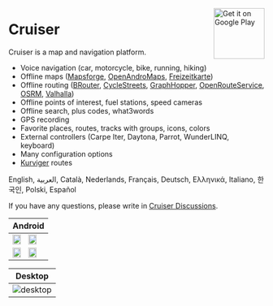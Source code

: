 <a href='https://play.google.com/store/apps/details?id=gr.talent.cruiser'><img alt='Get it on Google Play' src='https://play.google.com/intl/en_us/badges/static/images/badges/en_badge_web_generic.png' height='100' align='right'/></a>

# Cruiser

Cruiser is a map and navigation platform.

- Voice navigation (car, motorcycle, bike, running, hiking)
- Offline maps ([Mapsforge](https://download.mapsforge.org/), [OpenAndroMaps](https://www.openandromaps.org/en/), [Freizeitkarte](https://www.freizeitkarte-osm.de/android/en/index.html))
- Offline routing ([BRouter](https://brouter.de/), [CycleStreets](https://www.cyclestreets.net/), [GraphHopper](https://www.graphhopper.com/), [OpenRouteService](https://openrouteservice.org/), [OSRM](https://project-osrm.org/), [Valhalla](https://valhalla.openstreetmap.de/))
- Offline points of interest, fuel stations, speed cameras
- Offline search, plus codes, what3words
- GPS recording
- Favorite places, routes, tracks with groups, icons, colors
- External controllers (Carpe Iter, Daytona, Parrot, WunderLINQ, keyboard)
- Many configuration options
- [Kurviger](https://kurviger.de/en) routes

English, العربية, Català, Nederlands, Français, Deutsch, Ελληνικά, Italiano, 한국인, Polski, Español

If you have any questions, please write in [Cruiser Discussions](https://github.com/devemux86/cruiser/discussions).

|Android|
|-------|
|<img src="https://github.com/devemux86/cruiser/assets/3484020/9718940e-a823-4869-9c92-64498495574d" width="50%"/><img src="https://github.com/devemux86/cruiser/assets/3484020/881310dd-30ff-44af-afe5-cf7ec124c966" width="50%"/>|
|<img src="https://github.com/devemux86/cruiser/assets/3484020/c341cb60-90df-4547-963e-ce355bfb0844" width="50%"/><img src="https://github.com/devemux86/cruiser/assets/3484020/4d516562-e6c3-4286-bacf-8e161b13209c" width="50%"/>|

|Desktop|
|-------|
|![desktop](https://user-images.githubusercontent.com/3484020/210542646-0e5a6bfb-709e-4410-9329-3680068c44cf.png)|
